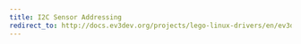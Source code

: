```yaml
---
title: I2C Sensor Addressing
redirect_to: http://docs.ev3dev.org/projects/lego-linux-drivers/en/ev3dev-jessie/i2c.html#addressing
---
```

